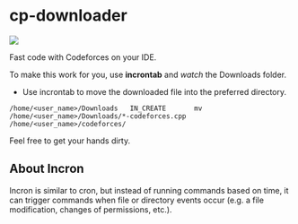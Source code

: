 # cp-downloader

<a href=""><img src = "https://img.shields.io/badge/Made%20with%20%E2%9D%A4%EF%B8%8F%20in-Free--time-rgb(220%2C53%2C69)"/></a>

Fast code with Codeforces on your IDE.

To make this work for you, use **incrontab** and _watch_ the Downloads folder.

- Use incrontab to move the downloaded file into the preferred directory.

```
/home/<user_name>/Downloads   IN_CREATE       mv /home/<user_name>/Downloads/*-codeforces.cpp /home/<user_name>/codeforces/

```

Feel free to get your hands dirty.

## About Incron

Incron is similar to cron, but instead of running commands based on time, it can trigger commands when file or directory events occur (e.g. a file modification, changes of permissions, etc.).
